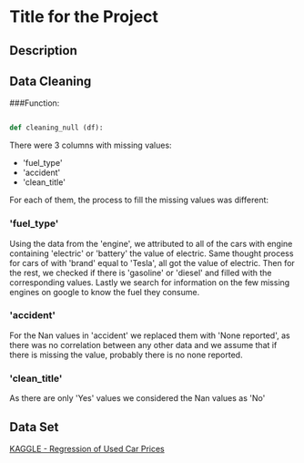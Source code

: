 
# Title for the Project


## Description


## Data Cleaning

###Function:

```python

def cleaning_null (df):

```


There were 3 columns with missing values:

 - 'fuel_type'
 - 'accident'
 - 'clean_title'

For each of them, the process to fill the missing values was different:

### 'fuel_type'

Using the data from the 'engine', we attributed to all of the cars with engine containing 'electric' or 'battery' the value of electric.
Same thought process for cars of with 'brand' equal to 'Tesla', all got the value of electric.
Then for the rest, we checked if there is 'gasoline' or 'diesel' and filled with the corresponding values.
Lastly we search for information on the few missing engines on google to know the fuel they consume.

### 'accident'

For the Nan values in 'accident' we replaced them with 'None reported', as there was no correlation between any other data and we assume that if there is missing the value, probably there is no none reported.

### 'clean_title'

As there are only 'Yes' values we considered the Nan values as 'No'


## Data Set

[KAGGLE - Regression of Used Car Prices ](https://www.kaggle.com/competitions/playground-series-s4e9/leaderboard)
